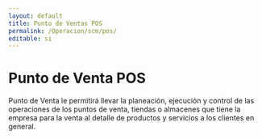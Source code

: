 ```yaml
---
layout: default
title: Punto de Ventas POS
permalink: /Operacion/scm/pos/
editable: si
---
```


# Punto de Venta POS  

Punto de Venta le permitirá llevar la planeación, ejecución y control de las operaciones de los puntos de venta, tiendas o almacenes que tiene la empresa para la venta al detalle de productos y servicios a los clientes en general.  

